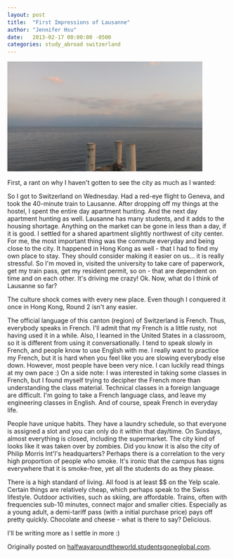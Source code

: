 ```yaml
---
layout: post
title:  "First Impressions of Lausanne"
author: "Jennifer Hsu"
date:   2013-02-17 00:00:00 -0500
categories: study_abroad switzerland
---
```

<p class="centered"><img src="/images/blog_posts/2013-02-17-first-impressions-of-lausanne-img-1.jpg" alt="View of the Alps" style="height: 250px;" /></p>

First, a rant on why I haven't gotten to see the city as much as I wanted:

So I got to Switzerland on Wednesday. Had a red-eye flight to Geneva, and took the 40-minute train to Lausanne. After dropping off my things at the hostel, I spent the entire day apartment hunting. And the next day apartment hunting as well. Lausanne has many students, and it adds to the housing shortage. Anything on the market can be gone in less than a day, if it is good. I settled for a shared apartment slightly northwest of city center. For me, the most important thing was the commute everyday and being close to the city. It happened in Hong Kong as well - that I had to find my own place to stay. They should consider making it easier on us... it is really stressful. So I'm moved in, visited the university to take care of paperwork, get my train pass, get my resident permit, so on - that are dependent on time and on each other. It's driving me crazy!
Ok. Now, what do I think of Lausanne so far?

The culture shock comes with every new place. Even though I conquered it once in Hong Kong, Round 2 isn't any easier.

The official language of this canton (region) of Switzerland is French. Thus, everybody speaks in French. I'll admit that my French is a little rusty, not having used it in a while. Also, I learned in the United States in a classroom, so it is different from using it conversationally. I tend to speak slowly in French, and people know to use English with me. I really want to practice my French, but it is hard when you feel like you are slowing everybody else down. However, most people have been very nice. I can luckily read things at my own pace :) On a side note: I was interested in taking some classes in French, but I found myself trying to decipher the French more than understanding the class material. Technical classes in a foreign language are difficult. I'm going to take a French language class, and leave my engineering classes in English. And of course, speak French in everyday life.

People have unique habits. They have a laundry schedule, so that everyone is assigned a slot and you can only do it within that day/time. On Sundays, almost everything is closed, including the supermarket. The city kind of looks like it was taken over by zombies. Did you know it is also the city of Philip Morris Int'l's headquarters? Perhaps there is a correlation to the very high proportion of people who smoke. It's ironic that the campus has signs everywhere that it is smoke-free, yet all the students do as they please.

There is a high standard of living. All food is at least $$ on the Yelp scale. Certain things are relatively cheap, which perhaps speak to the Swiss lifestyle. Outdoor activities, such as skiing, are affordable. Trains, often with frequencies sub-10 minutes, connect major and smaller cities. Especially as a young adult, a demi-tariff pass (with a initial purchase price) pays off pretty quickly. Chocolate and cheese - what is there to say? Delicious.

I'll be writing more as I settle in more :)

Originally posted on [halfwayaroundtheworld.studentsgoneglobal.com](https://sonder.io/p/post/c563e518-b7df-4e08-96ea-df9278fbea81).
